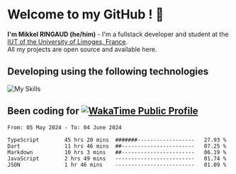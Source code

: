 # Welcome to my GitHub ! 🌃
**I'm Mikkel RINGAUD (he/him)** - I'm a fullstack developer and student at the [IUT of the University of Limoges, France](https://iut.unilim.fr). \
All my projects are open source and available here.

## Developing using the following technologies

![My Skills](https://skillicons.dev/icons?i=dart,solidjs,pnpm,nodejs,ts,js,vercel,html,css,astro,git,md,discord,electron,figma,obsidian,github,windows,arch,bash,bun,c,cloudflare,linux,py,tailwind,vscode,nginx,npm,tauri,vite,zig,yarn,windicss&theme=dark)


## Been coding for [![WakaTime Public Profile](https://wakatime.com/badge/user/0839e595-e07a-435c-8d59-ed95f2a3d6dd.svg?style=flat-square)](https://wakatime.com/@0839e595-e07a-435c-8d59-ed95f2a3d6dd)

<!--START_SECTION:waka-->

```plain
From: 05 May 2024 - To: 04 June 2024

TypeScript        45 hrs 20 mins  #######------------------   27.93 %
Dart              11 hrs 46 mins  ##-----------------------   07.25 %
Markdown          10 hrs 3 mins   ##-----------------------   06.19 %
JavaScript        2 hrs 49 mins   -------------------------   01.74 %
JSON              1 hr 46 mins    -------------------------   01.09 %
```

<!--END_SECTION:waka-->
